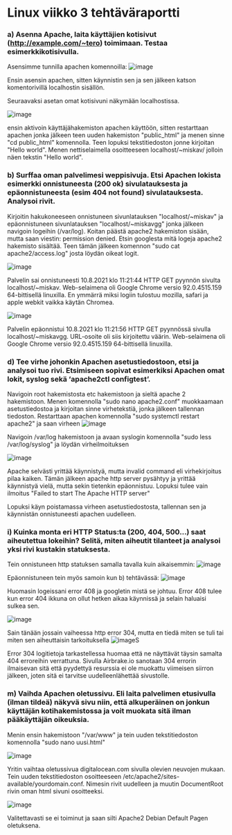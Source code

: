 # Linux viikko 3 tehtäväraportti

### a) Asenna Apache, laita käyttäjien kotisivut (http://example.com/~tero) toimimaan. Testaa esimerkkikotisivulla.
Asensimme tunnilla apachen komennoilla:
![image](https://user-images.githubusercontent.com/78149945/132819195-33663e01-1163-4b1f-bc0a-bd9d1aed6615.png)

Ensin asensin apachen, sitten käynnistin sen ja sen jälkeen katson komentorivillä localhostin sisällön.

Seuraavaksi asetan omat kotisivuni näkymään localhostissa.

![image](https://user-images.githubusercontent.com/78149945/132822656-81fa6388-b972-45ef-b9c6-da898b285d7d.png)

ensin aktivoin käyttäjähakemiston apachen käyttöön, sitten restarttaan apachen jonka jälkeen teen uuden hakemiston "public_html" ja menen sinne "cd public_html" komennolla. Teen lopuksi tekstitiedoston jonne kirjoitan "Hello world". Menen nettiselaimella osoitteeseen localhost/~miskav/ jolloin näen tekstin "Hello world".

### b) Surffaa oman palvelimesi weppisivuja. Etsi Apachen lokista esimerkki onnistuneesta (200 ok) sivulatauksesta ja epäonnistuneesta (esim 404 not found) sivulatauksesta. Analysoi rivit.

Kirjoitin hakukoneeseen onnistuneen sivunlatauksen "localhost/~miskav" ja epäonnistuneen sivunlatauksen "localhost/~miskavgg" jonka jälkeen navigoin logeihin (/var/log). Koitan päästä  apache2 hakemiston sisään, mutta saan viestin: permission denied. Etsin googlesta mitä logeja apache2 hakemisto sisältää. Teen tämän jälkeen komennon "sudo cat apache2/access.log" josta löydän oikeat logit.

![image](https://user-images.githubusercontent.com/78149945/132829213-b5acfa14-4496-42fc-821d-e3f79a67cd51.png)

Palvelin sai onnistuneesti 10.8.2021 klo 11:21:44 HTTP GET pyynnön sivulta localhost/~miskav. Web-selaimena oli Google Chrome versio 92.0.4515.159 64-bittisellä linuxilla. En ymmärrä miksi logiin tulostuu mozilla, safari ja apple webkit vaikka käytän Chromea.

![image](https://user-images.githubusercontent.com/78149945/132829372-350f41b8-c192-476d-bb6a-26ad5a818d2a.png)

Palvelin epäonnistui 10.8.2021 klo 11:21:56 HTTP GET pyynnössä sivulla localhost/~miskavgg. URL-osoite oli siis kirjoitettu väärin. Web-selaimena oli Google Chrome versio 92.0.4515.159 64-bittisellä linuxilla. 

### d) Tee virhe johonkin Apachen asetustiedostoon, etsi ja analysoi tuo rivi. Etsimiseen sopivat esimerkiksi Apachen omat lokit, syslog sekä ‘apache2ctl configtest’.

Navigoin root hakemistosta etc hakemistoon ja sieltä apache 2 hakemistoon. Menen komennolla "sudo nano apache2.conf" muokkaamaan asetustiedostoa ja kirjoitan sinne virhetekstiä, jonka jälkeen tallennan tiedoston. Restarttaan apachen komennolla "sudo systemctl restart apache2" ja saan virheen
![image](https://user-images.githubusercontent.com/78149945/132832473-fc9e49ee-39ce-4750-8c95-12dbe65cd6fd.png)

Navigoin /var/log hakemistoon ja avaan syslogin komennolla "sudo less /var/log/syslog" ja löydän virheilmoituksen

![image](https://user-images.githubusercontent.com/78149945/132834135-9ad70098-7dc7-4868-ae6b-656d74f56fcb.png)

Apache selvästi yrittää käynnistyä, mutta invalid command eli virhekirjoitus pilaa kaiken. Tämän jälkeen apache http server pysähtyy ja yrittää käynnistyä vielä, mutta sekin tietenkin epäonnistuu. Lopuksi tulee vain ilmoitus "Failed to start The Apache HTTP server"

Lopuksi käyn poistamassa virheen asetustiedostosta, tallennan sen ja käynnistän onnistuneesti apachen uudelleen.

### i) Kuinka monta eri HTTP Status:ta (200, 404, 500…) saat aiheutettua lokeihin? Selitä, miten aiheutit tilanteet ja analysoi yksi rivi kustakin statuksesta.

Tein onnistuneen http statuksen samalla tavalla kuin aikaisemmin:
![image](https://user-images.githubusercontent.com/78149945/132845856-d2cf065b-e324-4385-937e-529d008c078d.png)

Epäonnistuneen tein myös samoin kun b) tehtävässä:
![image](https://user-images.githubusercontent.com/78149945/132845957-313ec9ec-5506-4370-9a36-f2011e067667.png)

Huomasin logeissani error 408 ja googletin mistä se johtuu. Error 408 tulee kun error 404 ikkuna on ollut hetken aikaa käynnissä ja selain haluaisi sulkea sen.

![image](https://user-images.githubusercontent.com/78149945/132847993-8c815501-c8db-4115-a2b2-0da16bb7c8f7.png)


Sain tänään jossain vaiheessa http error 304, mutta en tiedä miten se tuli tai miten sen aiheuttaisin tarkoituksella
![image](https://user-images.githubusercontent.com/78149945/132846342-43cf02f8-e1e0-4ffe-999f-f6349c5f7906.png)S

Error 304 logitietoja tarkastellessa huomaa että ne näyttävät täysin samalta 404 erroreihin verrattuna. Sivulla Airbrake.io sanotaan 304 errorin ilmaisevan sitä että pyydettyä resurssia ei ole muokattu viimeisen siirron jälkeen, joten sitä ei tarvitse uudelleenlähettää sivustolle.

### m) Vaihda Apachen oletussivu. Eli laita palvelimen etusivulla (ilman tildeä) näkyvä sivu niin, että alkuperäinen on jonkun käyttäjän kotihakemistossa ja voit muokata sitä ilman pääkäyttäjän oikeuksia.

Menin ensin hakemistoon "/var/www" ja tein uuden tekstitiedoston komennolla "sudo nano uusi.html"

![image](https://user-images.githubusercontent.com/78149945/132858445-8328d42c-8704-4704-bf2e-32426bbdd646.png)

Yritin vaihtaa oletussivua digitalocean.com sivulla olevien neuvojen mukaan. Tein uuden tekstitiedoston osoitteeseen /etc/apache2/sites-available/yourdomain.conf. Nimesin rivit uudelleen ja muutin DocumentRoot rivin oman html sivuni osoitteeksi.

![image](https://user-images.githubusercontent.com/78149945/132858817-920a426b-3aaa-4ab4-9311-e643d49175df.png)

Valitettavasti se ei toiminut ja saan silti Apache2 Debian Default Pagen oletuksena.

